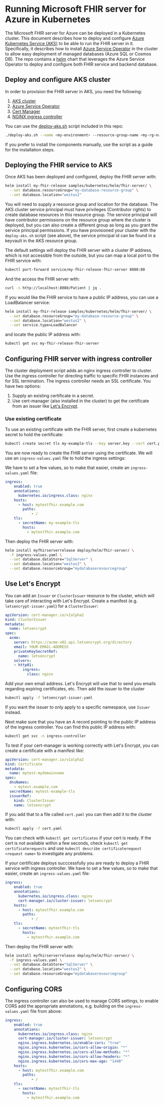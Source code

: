 # Running Microsoft FHIR server for Azure in Kubernetes

The Microsoft FHIR server for Azure can be deployed in a Kubernetes cluster. This document describes how to deploy and configure [Azure Kubernetes Service (AKS)](https://azure.microsoft.com/services/kubernetes-service/) to be able to run the FHIR server in it. Specifically, it describes how to install [Azure Service Operator](https://github.com/Azure/azure-service-operator) in the cluster to allow easy deployment of managed databases (Azure SQL or Cosmos DB). The repo contains a [helm](https://helm.sh) chart that leverages the Azure Service Operator to deploy and configure both FHIR service and backend database. 

## Deploy and configure AKS cluster

In order to provision the FHIR server in AKS, you need the following:

1. [AKS cluster](https://docs.microsoft.com/azure/aks/kubernetes-walkthrough)
1. [Azure Service Operator](https://github.com/Azure/azure-service-operator)
1. [Cert Manager](https://cert-manager.io/)
1. [NGINX ingress controller](https://kubernetes.github.io/ingress-nginx/)

You can use the [deploy-aks.sh](deploy-aks.sh) script included in this repo:

```bash
./deploy-aks.sh --name <my-environment> --resource-group-name <my-rg-name> --location westus2
```

If you prefer to install the components manually, use the script as a guide for the installation steps.

## Deploying the FHIR service to AKS

Once AKS has been deployed and configured, deploy the FHIR server with:

```bash
helm install my-fhir-release samples/kubernetes/helm/fhir-server/ \
  --set database.resourceGroup="my-database-resource-group" \
  --set database.location="westus2"
```

You will need to supply a resource group and location for the database. The AKS cluster service principal must have privileges (Contributor rights) to create database resources in this resource group. The service principal will have contributor permissions on the resource group where the cluster is deployed, but you can also create a different group as long as you grant the service principal permissions. If you have provisioned your cluster with the `deploy-aks.sh` script (see above), the service principal id can be found in a keyvault in the AKS resource group.

The default settings will deploy the FHIR server with a cluster IP address, which is not accessible from the outside, but you can map a local port to the FHIR service with:

```bash
kubectl port-forward service/my-fhir-release-fhir-server 8080:80
```

And the access the FHIR server with:

```bash
curl -s http://localhost:8080/Patient | jq .
```

If you would like the FHIR service to have a public IP address, you can use a LoadBalancer service:

```bash
helm install my-fhir-release samples/kubernetes/helm/fhir-server/ \
  --set database.resourceGroup="my-database-resource-group" \
  --set database.location="westus2" \
  --set service.type=LoadBalancer
```

and locate the public IP address with:

```bash
kubectl get svc my-fhir-release-fhir-server
```

## Configuring FHIR server with ingress controller

The cluster deployment script adds an nginx ingress controller to cluster. Use the ingress controller for directing traffic to specific FHIR instances and for SSL termination. The ingress controller needs an SSL certificate. You have two options:

1. Supply an existing certificate in a secret.
1. Use cert-manager (also installed in the cluster) to get the certificate from an issuer like [Let's Encrypt](https://letsencrypt.org/).


### Use existing certificate

To use an existing certificate with the FHIR server, first create a kubernetes secret to hold the certificate:

```bash
kubectl create secret tls my-example-tls --key server.key --cert cert.pem
```

You are now ready to create the FHIR server using the certificate. We will use an `ingress-values.yaml` file to hold the ingress settings:

We have to set a few values, so to make that easier, create an `ingress-values.yaml` file:

```yaml
ingress:
    enabled: true
    annotations:
      kubernetes.io/ingress.class: nginx
    hosts:
      - host: mytestfhir.example.com
        paths:
            - /
    tls:
      - secretName: my-example-tls
        hosts:
          - mytestfhir.example.com
```

Then deploy the FHIR server with:

```bash
helm install myfhirserverrelease deploy/helm/fhir-server/ \
  -f ingress-values.yaml \
  --set database.dataStore="SqlServer" \
  --set database.location="westus2" \
  --set database.resourceGroup="mydatabaseresourcegroup"
```

## Use Let's Encrypt

You can add an `Issuer` or `ClusterIssuer` resource to the cluster, which will take care of interacting with Let's Encrypt. Create a manifest (e.g. `letsencrypt-issuer.yaml`) for a `ClusterIssuer`:

```yaml
apiVersion: cert-manager.io/v1alpha2
kind: ClusterIssuer
metadata:
  name: letsencrypt
spec:
  acme:
    server: https://acme-v02.api.letsencrypt.org/directory
    email: YOUR-EMAIL-ADDRESS
    privateKeySecretRef:
      name: letsencrypt
    solvers:
    - http01:
        ingress:
          class: nginx
```

Add your own email address. Let's Encrypt will use that to send you emails regarding expiring certificates, etc. Then add the issuer to the cluster

```bash
kubectl apply -f letsencrypt-issuer.yaml
```

If you want the issuer to only apply to a specific namespace, use `Issuer` instead.

Next make sure that you have an A record pointing to the public IP address of the ingress controller. You can find this public IP address with:

```bash
kubectl get svc -n ingress-controller
```

To test if your cert-manager is working correctly with Let's Encrypt, you can create a certificate with a manifest like:

```yaml
apiVersion: cert-manager.io/v1alpha2
kind: Certificate
metadata:
  name: mytest-mydomainname
spec:
  dnsNames:
    - mytest.example.com
  secretName: mytest-example-tls
  issuerRef:
    kind: ClusterIssuer
    name: letsencrypt
```

If you add that to a file called `cert.yaml` you can then add it to the cluster with:

```bash
kubectl apply -f cert.yaml
```

You can check with `kubectl get certificates` if your cert is ready. If the cert is not available within a few seconds, check `kubectl get certificaterequests` and use `kubectl describe certificaterequest <request name>` to investigate any problems.

If your certificate deploys succcessfully you are ready to deploy a FHIR service with ingress controller. We have to set a few values, so to make that easier, create an `ingress-values.yaml` file:

```yaml
ingress:
    enabled: true
    annotations:
      kubernetes.io/ingress.class: nginx
      cert-manager.io/cluster-issuer: letsencrypt
    hosts:
      - host: mytestfhir.example.com
        paths:
            - /
    tls:
      - secretName: mytestfhir-tls
        hosts:
          - mytestfhir.example.com
```

Then deploy the FHIR server with:

```bash
helm install myfhirserverrelease deploy/helm/fhir-server/ \
  -f ingress-values.yaml \
  --set database.dataStore="SqlServer" \
  --set database.location="westus2" \
  --set database.resourceGroup="mydatabaseresourcegroup"
```

## Configuring CORS

The ingress controller can also be used to manage CORS settings, to enable CORS add the appropriate annotations, e.g. building on the `ingress-values.yaml` file from above:

```yaml
ingress:
    enabled: true
    annotations:
      kubernetes.io/ingress.class: nginx
      cert-manager.io/cluster-issuer: letsencrypt
      nginx.ingress.kubernetes.io/enable-cors: "true"
      nginx.ingress.kubernetes.io/cors-allow-origin: "*"
      nginx.ingress.kubernetes.io/cors-allow-methods: "*"
      nginx.ingress.kubernetes.io/cors-allow-headers: "*"
      nginx.ingress.kubernetes.io/cors-max-age: "1440"
    hosts:
      - host: mytestfhir.example.com
        paths:
            - /
    tls:
      - secretName: mytestfhir-tls
        hosts:
          - mytestfhir.example.com
```
